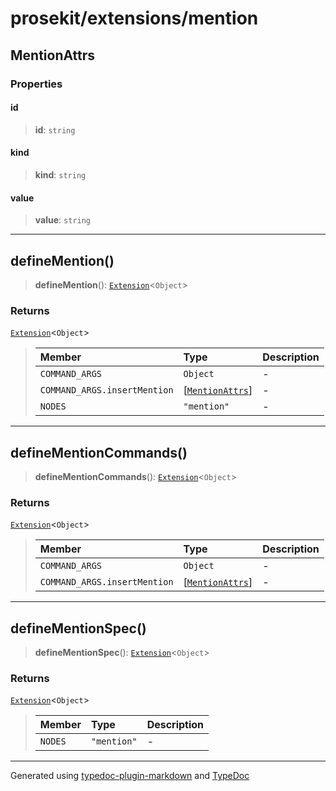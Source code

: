 # prosekit/extensions/mention

<a id="MentionAttrs" name="MentionAttrs"></a>

## MentionAttrs

### Properties

<a id="id" name="id"></a>

#### id

> **id**: `string`

<a id="kind" name="kind"></a>

#### kind

> **kind**: `string`

<a id="value" name="value"></a>

#### value

> **value**: `string`

***

<a id="defineMention" name="defineMention"></a>

## defineMention()

> **defineMention**(): [`Extension`](../core.md#ExtensionT)\<`Object`\>

### Returns

[`Extension`](../core.md#ExtensionT)\<`Object`\>

> | Member | Type | Description |
> | :------ | :------ | :------ |
> | `COMMAND_ARGS` | `Object` | - |
> | `COMMAND_ARGS.insertMention` | [[`MentionAttrs`](mention.md#MentionAttrs)] | - |
> | `NODES` | `"mention"` | - |
>

***

<a id="defineMentionCommands" name="defineMentionCommands"></a>

## defineMentionCommands()

> **defineMentionCommands**(): [`Extension`](../core.md#ExtensionT)\<`Object`\>

### Returns

[`Extension`](../core.md#ExtensionT)\<`Object`\>

> | Member | Type | Description |
> | :------ | :------ | :------ |
> | `COMMAND_ARGS` | `Object` | - |
> | `COMMAND_ARGS.insertMention` | [[`MentionAttrs`](mention.md#MentionAttrs)] | - |
>

***

<a id="defineMentionSpec" name="defineMentionSpec"></a>

## defineMentionSpec()

> **defineMentionSpec**(): [`Extension`](../core.md#ExtensionT)\<`Object`\>

### Returns

[`Extension`](../core.md#ExtensionT)\<`Object`\>

> | Member | Type | Description |
> | :------ | :------ | :------ |
> | `NODES` | `"mention"` | - |
>

***

Generated using [typedoc-plugin-markdown](https://www.npmjs.com/package/typedoc-plugin-markdown) and [TypeDoc](https://typedoc.org/)
